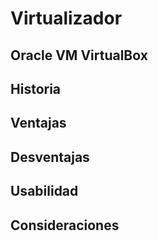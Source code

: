 # Virtualizador

## Oracle VM VirtualBox
## Historia
## Ventajas
## Desventajas
## Usabilidad
## Consideraciones